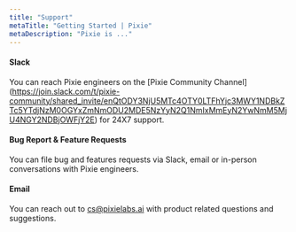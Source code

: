 ```yaml
---
title: "Support"
metaTitle: "Getting Started | Pixie"
metaDescription: "Pixie is ..."
---
```


#### Slack 
You can reach Pixie engineers on the [Pixie Community Channel] (https://join.slack.com/t/pixie-community/shared_invite/enQtODY3NjU5MTc4OTY0LTFhYjc3MWY1NDBkZTc5YTdjNzM0OGYxZmNmODU2MDE5NzYyN2Q1NmIxMmEyN2YwNmM5MjU4NGY2NDBjOWFjY2E) for 24X7 support. 

#### Bug Report & Feature Requests
You can file bug and features requests via Slack, email or in-person conversations with Pixie engineers. 

#### Email 
You can reach out to <cs@pixielabs.ai> with product related questions and suggestions.